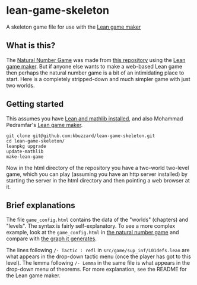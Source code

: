 # lean-game-skeleton
A skeleton game file for use with the [Lean game maker](https://github.com/mpedramfar/Lean-game-maker)

## What is this?

The [Natural Number Game](http://wwwf.imperial.ac.uk/~buzzard/xena/natural_number_game/) was made from [this repository](https://github.com/ImperialCollegeLondon/natural_number_game) using the [Lean game maker](https://github.com/mpedramfar/Lean-game-maker). But if anyone else wants to make a web-based Lean game then perhaps the natural number game is a bit of an intimidating place to start. Here is a completely stripped-down and much simpler game with just two worlds.


## Getting started

This assumes you have [Lean and mathlib installed](https://github.com/leanprover-community/mathlib#installation), and also Mohammad Pedramfar's [Lean game maker](https://github.com/mpedramfar/Lean-game-maker). 

```
git clone git@github.com:kbuzzard/lean-game-skeleton.git
cd lean-game-skeleton/
leanpkg upgrade
update-mathlib
make-lean-game
```
Now in the html directory of the repository you have a two-world two-level game, which you can play (assuming you have an http server installed) by starting the server in the html directory and then pointing a web browser at it.

## Brief explanations

The file `game_config.html` contains the data of the "worlds" (chapters) and "levels". The syntax is fairly self-explanatory. To see a more complex example, look at the `game_config.html` in [the natural number game](https://github.com/ImperialCollegeLondon/natural_number_game/blob/master/game_config.toml) and compare with [the graph it generates](http://wwwf.imperial.ac.uk/~buzzard/xena/natural_number_game/). 

The lines following `/- Tactic : refl` in `src/game/sup_inf/L01defs.lean` are what appears in the drop-down tactic menu (once the player has got to this level). The lemma following `/- Lemma` in the same file is what appears in the drop-down menu of theorems. For more explanation, see the README for the Lean game maker.
